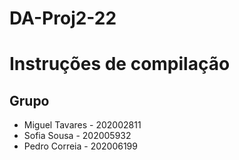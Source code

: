 # DA-Proj2-22
# Instruções de compilação


## Grupo

- Miguel Tavares - 202002811
- Sofia Sousa - 202005932
- Pedro Correia - 202006199